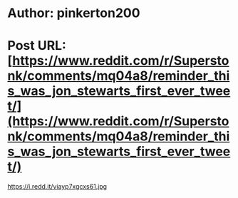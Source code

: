 # Author: pinkerton200
# Post URL: [https://www.reddit.com/r/Superstonk/comments/mq04a8/reminder_this_was_jon_stewarts_first_ever_tweet/](https://www.reddit.com/r/Superstonk/comments/mq04a8/reminder_this_was_jon_stewarts_first_ever_tweet/)


https://i.redd.it/viayp7xgcxs61.jpg